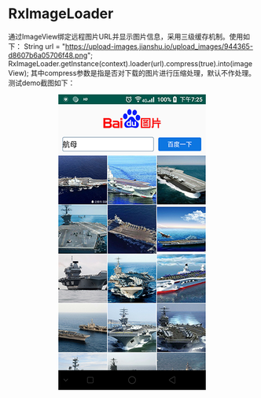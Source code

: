 # RxImageLoader
通过ImageView绑定远程图片URL并显示图片信息，采用三级缓存机制。使用如下：
String url = "https://upload-images.jianshu.io/upload_images/944365-d8607b6a05706f48.png";
RxImageLoader.getInstance(context).loader(url).compress(true).into(imageView);
其中compress参数是指是否对下载的图片进行压缩处理，默认不作处理。
测试demo截图如下：<br>  
<div align=center><img width="300" height="600" src="https://github.com/xl040301/RxImageLoader/blob/master/Screenshot_20190318-192538.png"/></div>

